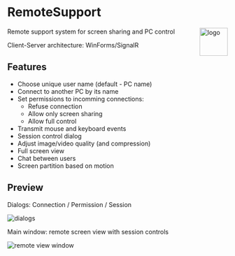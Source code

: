 # RemoteSupport

<img alt="logo" src="https://user-images.githubusercontent.com/8505995/52523492-a1a45d00-2c9a-11e9-9def-d6dadcf09921.png" width="64" align=right>

Remote support system for screen sharing and PC control

Client-Server architecture: WinForms/SignalR

## Features
* Choose unique user name (default - PC name)
* Connect to another PC by its name
* Set permissions to incomming connections:
  * Refuse connection
  * Allow only screen sharing
  * Allow full control
* Transmit mouse and keyboard events
* Session control dialog
* Adjust image/video quality (and compression)
* Full screen view
* Chat between users
* Screen partition based on motion

## Preview

Dialogs: Connection / Permission / Session

![dialogs](https://user-images.githubusercontent.com/8505995/52523622-c3eaaa80-2c9b-11e9-897a-5a9846fe7884.png)

Main window: remote screen view with session controls

![remote view window](https://user-images.githubusercontent.com/8505995/52523629-ea104a80-2c9b-11e9-880e-b0240c8ee4c8.png)
